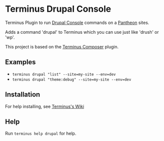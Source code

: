 # Terminus Drupal Console

Terminus Plugin to run [Drupal Console](https://github.com/hechoendrupal/DrupalConsole) commands on a [Pantheon](https://www.pantheon.io) sites.

Adds a command 'drupal' to Terminus which you can use just like 'drush' or 'wp'.

This project is based on the [Terminus Composer](https://github.com/rvtraveller/terminus-composer) plugin.

## Examples
* `terminus drupal "list" --site=my-site --env=dev`
* `terminus drupal "theme:debug" --site=my-site --env=dev`


## Installation
For help installing, see [Terminus's Wiki](https://github.com/pantheon-systems/terminus/wiki/Plugins)

## Help
Run `terminus help drupal` for help.
